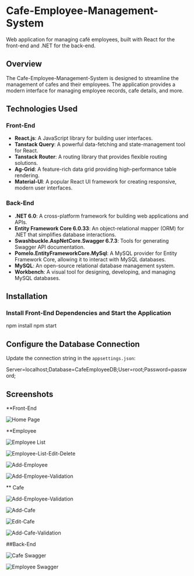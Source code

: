 # Cafe-Employee-Management-System

Web application for managing café employees, built with React for the front-end and .NET for the back-end.

## Overview

The Cafe-Employee-Management-System is designed to streamline the management of cafes and their employees. The application provides a modern interface for managing employee records, cafe details, and more.

## Technologies Used

### Front-End

- **React.js**: A JavaScript library for building user interfaces.
- **Tanstack Query**: A powerful data-fetching and state-management tool for React.
- **Tanstack Router**: A routing library that provides flexible routing solutions.
- **Ag-Grid**: A feature-rich data grid providing high-performance table rendering.
- **Material-UI**: A popular React UI framework for creating responsive, modern user interfaces.

### Back-End

- **.NET 6.0**: A cross-platform framework for building web applications and APIs.
- **Entity Framework Core 6.0.33**: An object-relational mapper (ORM) for .NET that simplifies database interactions.
- **Swashbuckle.AspNetCore.Swagger 6.7.3**: Tools for generating Swagger API documentation.
- **Pomelo.EntityFrameworkCore.MySql**: A MySQL provider for Entity Framework Core, allowing it to interact with MySQL databases.
- **MySQL**: An open-source relational database management system.
- **Workbench**: A visual tool for designing, developing, and managing MySQL databases.

## Installation

### Install Front-End Dependencies and Start the Application

npm install
npm start

## Configure the Database Connection

Update the connection string in the `appsettings.json`:

Server=localhost;Database=CafeEmployeeDB;User=root;Password=password;


## Screenshots

**Front-End

![Home Page](./screenshots/HomePage.png)

**Employee

![Employee List](./screenshots/Employee-List.png)

![Employee-List-Edit-Delete](./screenshots/Employee-List-Edit-Delete.png)

![Add-Employee](./screenshots/Add-Employee.png)

![Add-Employee-Validation](./screenshots/Add-Employee-Validation.png)


** Cafe

![Add-Employee-Validation](./screenshots/Cafe-Management.png)

![Add-Cafe](./screenshots/Add-Cafe.png) 

![Edit-Cafe](./screenshots/Edit-Cafe.png) 

![Add-Cafe-Validation](./screenshots/Add-Cafe-Validation.png) 

##Back-End

![Cafe Swagger](./screenshots/cafe.jpeg) 

![Employee Swagger](./screenshots/employee.jpeg) 


